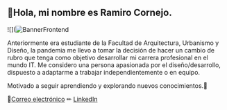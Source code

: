## 👋Hola, mi nombre es Ramiro Cornejo.

![](![BannerFrontend](https://user-images.githubusercontent.com/95107034/230916914-0d87873a-abf2-4d68-b070-57758cb9bcc4.png)



Anteriormente era estudiante de la Facultad de Arquitectura, Urbanismo y Diseño, la pandemia me llevo a tomar la decisión de hacer un cambio de rubro que tenga como objetivo desarrollar mi carrera profesional en el mundo IT. Me considero una persona apasionada por el diseño/desarrollo, dispuesto a adaptarme a trabajar independientemente o en equipo.

Motivado a seguir aprendiendo y explorando nuevos conocimientos.🙌


📧[Correo electrónico](mailto:ramiro.s.cornejo@gmail.com)
✏ [LinkedIn](https://www.linkedin.com/in/ramiro-cornejo/)

